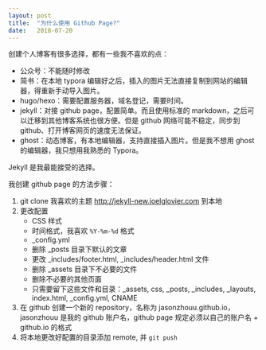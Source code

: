```yaml
---
layout: post
title:  "为什么使用 Github Page?"
date:   2018-07-20
---
```


创建个人博客有很多选择，都有一些我不喜欢的点：

- 公众号：不能随时修改
- 简书：在本地 typora 编辑好之后，插入的图片无法直接复制到网站的编辑器，得重新手动导入图片。
- hugo/hexo：需要配置服务器，域名登记，需要时间。
- jekyll：对接 github page，配置简单。而且使用标准的 markdown，之后可以迁移到其他博客系统也很方便。但是 github 网络可能不稳定，同步到github、打开博客网页的速度无法保证。
- ghost：动态博客，有本地编辑器，支持直接插入图片。但是我不想用 ghost 的编辑器，我只想用我熟悉的 Typora。

Jekyll 是我最能接受的选择。

我创建 github page 的方法步骤：

1. git clone 我喜欢的主题 http://jekyll-new.joelglovier.com 到本地
2. 更改配置
   - CSS 样式
   - 时间格式，我喜欢 `%Y-%m-%d` 格式
   - _config.yml
   - 删除 _posts 目录下默认的文章
   - 更改 _includes/footer.html, _includes/header.html 文件
   - 删除 _assets 目录下不必要的文件
   - 删除不必要的其他页面
   - 只需要留下这些文件和目录：_assets, css, _posts, _includes, _layouts, index.html, _config.yml, CNAME
3. 在 github 创建一个新的 repository，名称为 jasonzhouu.github.io，jasonzhouu 是我的 github 账户名，github page 规定必须以自己的账户名 + github.io 的格式
4. 将本地更改好配置的目录添加 remote, 并 `git push`